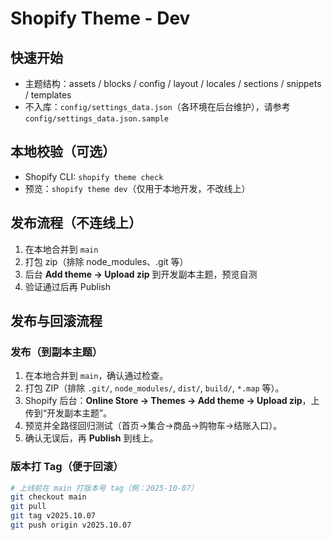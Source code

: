 # Shopify Theme - Dev

## 快速开始
- 主题结构：assets / blocks / config / layout / locales / sections / snippets / templates
- 不入库：`config/settings_data.json`（各环境在后台维护），请参考 `config/settings_data.json.sample`

## 本地校验（可选）
- Shopify CLI: `shopify theme check`
- 预览：`shopify theme dev`（仅用于本地开发，不改线上）

## 发布流程（不连线上）
1. 在本地合并到 `main`
2. 打包 zip（排除 node_modules、.git 等）
3. 后台 **Add theme → Upload zip** 到开发副本主题，预览自测
4. 验证通过后再 Publish
## 发布与回滚流程

### 发布（到副本主题）
1. 在本地合并到 `main`，确认通过检查。
2. 打包 ZIP（排除 `.git/`, `node_modules/`, `dist/`, `build/`, `*.map` 等）。
3. Shopify 后台：**Online Store → Themes → Add theme → Upload zip**，上传到“开发副本主题”。
4. 预览并全路径回归测试（首页→集合→商品→购物车→结账入口）。
5. 确认无误后，再 **Publish** 到线上。

### 版本打 Tag（便于回滚）
```bash
# 上线前在 main 打版本号 tag（例：2025-10-07）
git checkout main
git pull
git tag v2025.10.07
git push origin v2025.10.07
